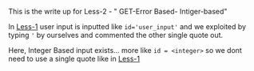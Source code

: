 This is the write up for Less-2 - " GET-Error Based- Intiger-based"

In [Less-1](https://github.com/sahith2k3/writeups/blob/main/SQLi%20Labs/Less-1.md) user input is inputted like ```id='user_input'```
and we exploited by typing ```'``` by ourselves and commented the other single quote out.

Here, Integer Based input exists...
more like ``` id = <integer> ``` so we dont need to use a single quote like in [Less-1](https://github.com/sahith2k3/writeups/blob/main/SQLi%20Labs/Less-1.md)


